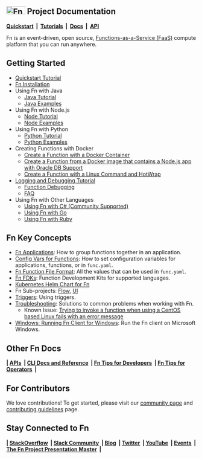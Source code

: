 ## <img src="https://fnproject.io/images/fn-300x125.png" alt="Fn Project Logo" height="21" width="50"> Project Documentation

**[Quickstart](https://github.com/fnproject/fn#quickstart)&nbsp; | &nbsp;[Tutorials](https://fnproject.io/tutorials)&nbsp; |  &nbsp;[Docs](https://github.com/fnproject/docs)&nbsp; | &nbsp;[API](http://petstore.swagger.io/?url=https://raw.githubusercontent.com/fnproject/fn/master/docs/swagger_v2.yml)**


Fn is an event-driven, open source, [Functions-as-a-Service (FaaS)](https://github.com/fnproject/docs/blob/master/fn/general/introduction.md) compute platform that you can run anywhere.


## Getting Started
* [Quickstart Tutorial](https://github.com/fnproject/fn#quickstart)
* [Fn Installation](https://fnproject.io/tutorials/install/)
* Using Fn with Java
    * [Java Tutorial](https://fnproject.io/tutorials/JavaFDKIntroduction/)
    * [Java Examples](https://github.com/fnproject/docs/tree/master/fdks/fdk-java)
* Using Fn with Node.js
    * [Node Tutorial](https://github.com/fnproject/tutorials/blob/master/node/intro/README.md)
    * [Node Examples](https://github.com/fnproject/docs/tree/master/fdks/fdk-node)
* Using Fn with Python
    * [Python Tutorial](https://fnproject.io/tutorials/python/intro/)
    * [Python Examples](https://github.com/fnproject/docs/tree/master/fdks/fdk-python)
* Creating Functions with Docker
    * [Create a Function with a Docker Container](https://fnproject.io/tutorials/ContainerAsFunction/)
    * [Create a Function from a Docker image that contains a Node.js app with Oracle DB Support](https://fnproject.io/tutorials/node/custom-db/)
    * [Create a Function with a Linux Command and HotWrap](https://fnproject.io/tutorials/docker/CustomLinuxContainer/)
* [Logging and Debugging Tutorial](https://github.com/fnproject/tutorials/blob/master/Troubleshooting/README.md)
    * [Function Debugging](https://github.com/fnproject/docs/blob/master/fn/troubleshoot/debug-loglevel.md)
    * [FAQ](fn/general/faq.md)
* Using Fn with Other Languages
    * [Using Fn with C# (Community Supported)](https://fnproject.io/tutorials/csharp/intro/)
    * [Using Fn with Go](https://fnproject.io/tutorials/Introduction/)
    * [Using Fn with Ruby](https://fnproject.io/tutorials/ruby/intro/)


## Fn Key Concepts
* [Fn Applications](fn/develop/apps.md): How to group functions together in an application.
* [Config Vars for Functions](fn/develop/configs.md): How to set configuration variables for applications, functions, or in `func.yaml`.
* [Fn Function File Format](fn/develop/func-file.md): All the values that can be used in `func.yaml`.
* [Fn FDKs](fn/develop/fdks.md): Function Development Kits for supported languages.
* [Kubernetes Helm Chart for Fn](https://github.com/fnproject/fn-helm/)
* Fn Sub-projects: [Flow](https://github.com/fnproject/flow), [UI](https://github.com/fnproject/ui)
* [Triggers](fn/develop/triggers.md): Using triggers.
* [Troubleshooting](fn/troubleshoot/README.md): Solutions to common problems when working with Fn.
    * Known Issue: [Trying to invoke a function when using a CentOS based Linux fails with an error message](fn/troubleshoot/known-issues/2019-08-fn-invoke-fails.md)
* [Windows: Running Fn Client for Windows](fn/develop/running-fn-client-windows.md): Run the Fn client on Microsoft Windows.


## Other Fn Docs
**| [APIs](https://github.com/fnproject/docs/blob/master/fn/develop/README.md#advanced)&nbsp; | 
[CLI Docs and Reference](https://github.com/fnproject/docs/tree/master/cli)&nbsp; | 
[Fn Tips for Developers](https://github.com/fnproject/docs/tree/master/fn/develop)&nbsp; | 
[Fn Tips for Operators](https://github.com/fnproject/docs/blob/master/fn/operate/README.md)&nbsp; |**


## For Contributors
We love contributions! To get started, please visit our [community page](/community/README.md) and [contributing guidelines](community/CONTRIBUTING.md) page.


## Stay Connected to Fn
**| [StackOverflow](https://stackoverflow.com/questions/tagged/fn)&nbsp; | [Slack Community](http://slack.fnproject.io)&nbsp; | 
[Blog](https://medium.com/fnproject)&nbsp; | 
[Twitter](https://twitter.com/fnproject)&nbsp; |
[YouTube](https://www.youtube.com/channel/UCo3fJqEGRx9PW_ODXk3b1nw)&nbsp; |
[Events](http://events.fnproject.io)&nbsp; | 
[The Fn Project Presentation Master](http://deck.fnproject.io)&nbsp; |** 
